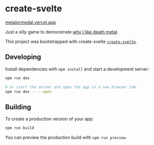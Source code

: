 # create-svelte

[metalormedal.vercel.app](https://metalormedal.vercel.app/)

Just a silly game to demonstrate [why I like death metal](https://metalormedal.vercel.app/).

This project was bootstrapped with create-svelte [`create-svelte`](https://github.com/sveltejs/kit/tree/master/packages/create-svelte).

## Developing

Install dependencies with `npm install` and start a development server:

```bash
npm run dev

# or start the server and open the app in a new browser tab
npm run dev -- --open
```

## Building

To create a production version of your app:

```bash
npm run build
```

You can preview the production build with `npm run preview`.
